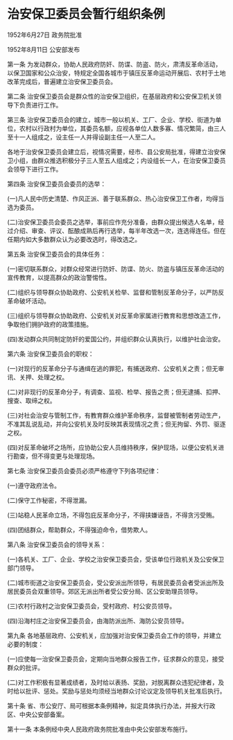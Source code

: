 # 治安保卫委员会暂行组织条例

1952年6月27日 政务院批准

1952年8月11日 公安部发布



第一条 为发动群众，协助人民政府防奸、防谍、防盗、防火，肃清反革命活动，以保卫国家和公众治安，特规定全国各城市于镇压反革命运动开展后、农村于土地改革完成后，普遍建立治安保卫委员会。

第二条 治安保卫委员会是群众性的治安保卫组织，在基层政府和公安保卫机关领导下负责进行工作。

第三条 治安保卫委员会的建立，城市一般以机关、工厂、企业、学校、街道为单位，农村以行政村为单位，其委员名额，应视各单位人数多寡、情况繁简，由三人至十一人组成之，设主任一人并得设副主任一人至二人。

各地于治安保卫委员会建立后，视情况需要，经市、县公安局批准，得建立治安保卫小组，由群众推选积极分子三人至五人组成之；内设组长一人，在治安保卫委员会领导下进行工作。

第四条 治安保卫委员会委员的选举：

(一)凡人民中历史清楚、作风正派、善于联系群众、热心治安保卫工作者，均得当选为委员。

(二)治安保卫委员会委员之选举，事前应作充分准备，由群众提出候选人名单，经过介绍、审查、评议、酝酿成熟后再行选举，每半年改选一次，连选得连任。但在任期内如大多数群众认为必要改选时，得改选之。

第五条 治安保卫委员会的具体任务：

(一)密切联系群众，对群众经常进行防奸、防谍、防火、防盗与镇压反革命活动的宣传教育，以提高群众的政治警惕性。

(二)组织与领导群众协助政府、公安机关检举、监督和管制反革命分子，以严防反革命破坏活动。

(三)组织与领导群众协助政府、公安机关对反革命家属进行教育和思想改造工作，争取他们拥护政府的政策措施。

(四)发动群众共同制定防奸的爱国公约，并组织群众认真执行，以维护社会治安。

第六条 治安保卫委员会的职权：

(一)对现行的反革命分子与通缉在逃的罪犯，有捕送政府、公安机关之责；但无审讯、关押、处理之权。

(二)对非现行的反革命分子，有调查、监视、检举、报告之责；但无逮捕、扣押、搜查、取缔之权。

(三)对社会治安与管制工作，有教育群众维护革命秩序，监督被管制者劳动生产，不准其乱说乱动，并向公安机关及时反映其表现情况之责；但无拘留、外罚、驱逐之权。

(四)对反革命破坏之场所，应协助公安人员维持秩序，保护现场，以便公安机关进行勘查，但不得变更与处理现场。

第七条 治安保卫委员会委员必须严格遵守下列各项纪律：

(一)遵守政府法令。

(二)保守工作秘密，不得泄漏。

(三)站稳人民革命立场，不得包庇反革命分子，不得挟嫌诬告，不得贪污受贿。

(四)团结群众，帮助群众，不得强迫命令，借势欺人。

第八条 治安保卫委员会的领导关系：

(一)各机关、工厂、企业、学校之治安保卫委员会，受该单位行政机关及公安保卫部门领导。

(二)城市街道之治安保卫委员会，受公安派出所领导，有居民委员会者受派出所及居民委员会双重领导。郊区无派出所者受公安分局、区公安助理员领导。

(三)农村行政村之治安保卫委员会，受村政府、村公安员领导。

(四)沿海村庄之治安保卫委员会，由海防派出所、海防公安员领导。

第九条 各地基层政府、公安机关，应加强对治安保卫委员会工作的领导，并建立必要的制度：

(一)应使每一治安保卫委员会，定期向当地群众报告工作，征求群众的意见，接受群众的批评。

(二)对工作积极有显著成绩者，及时给以表扬、奖励，对脱离群众违犯纪律者，及时给以批评、惩处。奖励与惩处均须经当地群众讨论议定及领导机关批准后执行。

第十条 省、市公安厅、局可根据本条例精神，拟定具体执行办法，并报大行政区、中央公安部备案。

第十一条 本条例经中央人民政府政务院批准由中央公安部发布施行。